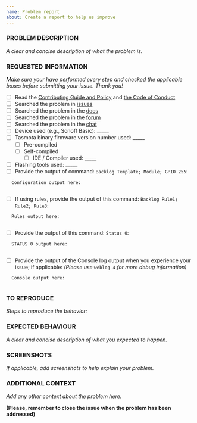 ```yaml
---
name: Problem report
about: Create a report to help us improve
---
```


<!-- Thanks for reporting a problem for this project. READ THIS FIRST:

This issue template is meant to REPORT Tasmota software PROBLEMS ONLY

Please DO NOT OPEN AN ISSUE:
  - If your Tasmota version is not the latest from the development branch, please update your device before submitting your issue. Your problem might already be solved. The latest precompiled binaries of Tasmota can be downloaded from http://thehackbox.org/tasmota/
  - If you have an issue when flashing was done via Tuya Convert, please address it to Tuya Convert Team
  - If your issue is a flashing issue, please address it to the [Tasmota Support Chat](https://discord.gg/Ks2Kzd4)
  - If your issue is compilation problem, please address it to the [Tasmota Support Chat](https://discord.gg/Ks2Kzd4)
  - If your issue has been addressed before (i.e., duplicated issue), please ask in the original issue
  - If your issue is a Wi-Fi problem or MQTT problem, please try the steps provided in the [FAQ](https://tasmota.github.io/docs/FAQ) and [Troubleshooting](https://tasmota.github.io/docs/Troubleshooting)

 Please take a few minutes to complete the requested information below. Our ability to provide assistance is greatly hampered without it. The details requested potentially affect which options to pursue. The small amount of time you spend completing the template will also help the volunteers providing the assistance to you to reduce the time required to help you.

DO NOT DELETE ANY TEXT from this template! Otherwise the issue will be auto-closed.
-->

### PROBLEM DESCRIPTION
_A clear and concise description of what the problem is._


### REQUESTED INFORMATION
_Make sure your have performed every step and checked the applicable boxes before submitting your issue. Thank you!_

- [ ] Read the [Contributing Guide and Policy](https://github.com/arendst/Tasmota/blob/development/CONTRIBUTING.md) and [the Code of Conduct](https://github.com/arendst/Tasmota/blob/development/CODE_OF_CONDUCT.md)
- [ ] Searched the problem in [issues](https://github.com/arendst/Tasmota/issues)
- [ ] Searched the problem in the [docs](https://tasmota.github.io/docs/FAQ)
- [ ] Searched the problem in the [forum](https://groups.google.com/d/forum/sonoffusers)
- [ ] Searched the problem in the [chat](https://discord.gg/Ks2Kzd4)
- [ ] Device used (e.g., Sonoff Basic): _____
- [ ] Tasmota binary firmware version number used: _____
  - [ ] Pre-compiled
  - [ ] Self-compiled
    - [ ] IDE / Compiler used: _____
- [ ] Flashing tools used: _____
- [ ] Provide the output of command: `Backlog Template; Module; GPIO 255`:
```
  Configuration output here:


```
- [ ] If using rules, provide the output of this command: `Backlog Rule1; Rule2; Rule3`:
```
  Rules output here:


```
- [ ] Provide the output of this command: `Status 0`:
```
  STATUS 0 output here:


```
- [ ] Provide the output of the Console log output when you experience your issue; if applicable:
  _(Please use_ `weblog 4` _for more debug information)_
```
  Console output here:


```

### TO REPRODUCE
_Steps to reproduce the behavior:_


### EXPECTED BEHAVIOUR
_A clear and concise description of what you expected to happen._


### SCREENSHOTS
_If applicable, add screenshots to help explain your problem._


### ADDITIONAL CONTEXT
_Add any other context about the problem here._


**(Please, remember to close the issue when the problem has been addressed)**
